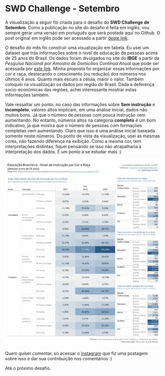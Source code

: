 # SWD Challenge - Setembro 

A visualização a seguir foi criada para o desafio do **SWD Challenge de Setembro**. Como a publicação no site do desafio é feita em inglês, vou sempre gerar uma versão em português que será postada aqui no Github. O post original em inglês pode ser acessado a partir [deste link](https://community.storytellingwithdata.com/challenges/43b0afca-b6c3-4adf-97aa-4c115f61f432/0252fb77-3547-4c0c-b2a1-eb66acadd469).

O desafio do mês foi construir uma visualização em tabela. Eu usei um dataset que trás informações sobre o nível de educação de pessoas acima de 25 anos do Brasil. Os dados foram divulgados no site do **IBGE** a partir da *Pesquisa Nacional por Amostra de Domicílios Contínua Anual* que pode ser acessada por [este link](https://sidra.ibge.gov.br/tabela/7135). Minha proposta foi organizar essas informações por cor e raça, destacando o crescimento (ou redução) dos números nos últimos 4 anos. Quanto mais escuro a célula, maior o valor. Também coloquei na visualização os dados por região do Brasil. Dada a deferença socio-econômicas das regiões, achei interessante mostrar estas informações também. 

Vale ressaltar um ponto: no caso das informações sobre **Sem instrução** e **incompleto**, valores altos implicam, em uma análise inicial, dados não muitos bons. Já que o número de pessoas com pouca instrução vem aumentando. No entanto, números altos na categoria **completo** é um bom indicativo, já que mostra que o número de pessoas com formações completas vem aumentando. Claro que isso é uma análise inicial baseada somente neste números. Do ponto de vista da visualização, usei as mesmas cores, não fazendo diferença na exibição. Como a mesma cor, tem interpretações distintas, fiquei pensando se isso não atrapalharia a interpretação dos dados. É um ponto a se estudar mais :) 

![dashimage](Dashboard_Setembro20.png)

Quem quiser comentar, só acessar o [instagram](https://www.instagram.com/p/CFkSII9BL24/?utm_source=ig_web_copy_link) que fiz uma postagem sobre isso e dar sua contribuição nos comentários :) 

Até o próximo desafio.